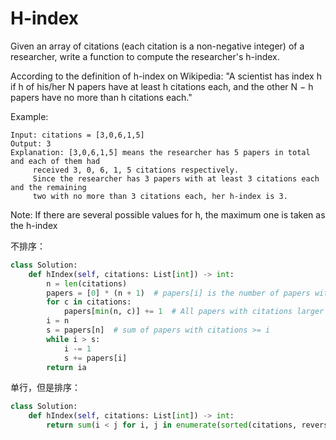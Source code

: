 # H-index

Given an array of citations (each citation is a non-negative integer) of a researcher, write a function to compute the researcher's h-index.

According to the definition of h-index on Wikipedia: "A scientist has index h if h of his/her N papers have at least h citations each, and the other N − h papers have no more than h citations each."

Example:
```
Input: citations = [3,0,6,1,5]
Output: 3
Explanation: [3,0,6,1,5] means the researcher has 5 papers in total and each of them had
     received 3, 0, 6, 1, 5 citations respectively.
     Since the researcher has 3 papers with at least 3 citations each and the remaining 
     two with no more than 3 citations each, her h-index is 3.
```
Note: If there are several possible values for h, the maximum one is taken as the h-index

不排序：

```Python
class Solution:
    def hIndex(self, citations: List[int]) -> int:
        n = len(citations)
        papers = [0] * (n + 1)  # papers[i] is the number of papers with i citations.
        for c in citations:
            papers[min(n, c)] += 1  # All papers with citations larger than n is count as n.
        i = n
        s = papers[n]  # sum of papers with citations >= i
        while i > s:
            i -= 1
            s += papers[i]
        return ia
```

单行，但是排序：

```Python
class Solution:
    def hIndex(self, citations: List[int]) -> int:
        return sum(i < j for i, j in enumerate(sorted(citations, reverse=True)))
```
